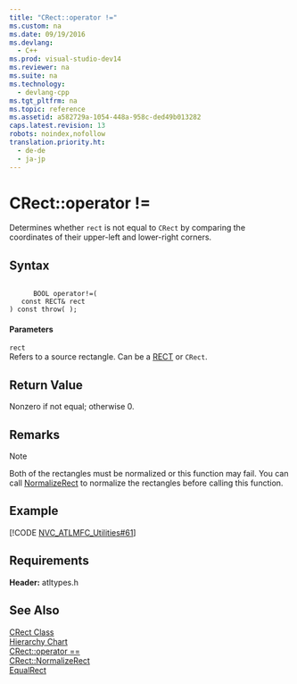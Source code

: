 ```yaml
---
title: "CRect::operator !="
ms.custom: na
ms.date: 09/19/2016
ms.devlang: 
  - C++
ms.prod: visual-studio-dev14
ms.reviewer: na
ms.suite: na
ms.technology: 
  - devlang-cpp
ms.tgt_pltfrm: na
ms.topic: reference
ms.assetid: a582729a-1054-448a-958c-ded49b013282
caps.latest.revision: 13
robots: noindex,nofollow
translation.priority.ht: 
  - de-de
  - ja-jp
---
```

# CRect::operator !=
Determines whether `rect` is not equal to `CRect` by comparing the coordinates of their upper-left and lower-right corners.  
  
## Syntax  
  
```  
  
      BOOL operator!=(   
   const RECT& rect    
) const throw( );  
```  
  
#### Parameters  
 `rect`  
 Refers to a source rectangle. Can be a [RECT](../vs140/RECT-Structure.md) or `CRect`.  
  
## Return Value  
 Nonzero if not equal; otherwise 0.  
  
## Remarks  
  
> [!NOTE]
>  Both of the rectangles must be normalized or this function may fail. You can call [NormalizeRect](../vs140/CRect--NormalizeRect.md) to normalize the rectangles before calling this function.  
  
## Example  
 [!CODE [NVC_ATLMFC_Utilities#61](../CodeSnippet/VS_Snippets_Cpp/NVC_ATLMFC_Utilities#61)]  
  
## Requirements  
 **Header:** atltypes.h  
  
## See Also  
 [CRect Class](../vs140/CRect-Class.md)   
 [Hierarchy Chart](../vs140/Hierarchy-Chart.md)   
 [CRect::operator ==](../vs140/CRect--operator-==.md)   
 [CRect::NormalizeRect](../vs140/CRect--NormalizeRect.md)   
 [EqualRect](http://msdn.microsoft.com/library/windows/desktop/dd162699)